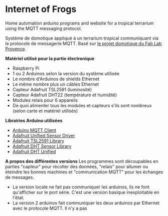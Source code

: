 # Internet of Frogs #
Home automation arduino programs and website for a tropical terrarium using the MQTT messaging protocol.

Système de domotique appliqué à un terrarium tropical communiquant via le protocole de messagerie MQTT. Basé sur [le projet domotique du Fab Lab Provence](http://wiki.labaixbidouille.com/index.php?title=Domotique).

**Matériel utilisé pour la partie électronique**
 - Raspberry Pi 
 - 1 ou 2 Arduinos selon la version du système utilisée
 - Le nombre d'Arduinos de shields Ethernet
 - Le même nombre plus un câbles Ethernet
 - Capteur Adafruit TSL2591 (luminosité)
 - Capteur Adafruit DHT22 (température et humidité)
 - Modules relais pour 6 appareils
 - De quoi alimenter tous les modules et capteurs s'ils sont nombreux (selon carte et matériel utilisés)

**Librairies Arduino utilisées**
 - [Arduino MQTT Client](https://projects.eclipse.org/projects/technology.paho/downloads)
 - [Adafruit Unified Sensor Driver](https://github.com/adafruit/Adafruit_DHT_Unified)
 - [Adafruit TSL2591 Library](https://github.com/adafruit/Adafruit_TSL2591_Library)
 - [Adafruit DHT Sensor Library](https://github.com/adafruit/DHT-sensor-library)
 - [Adafruit DHT Unified](https://github.com/adafruit/Adafruit_DHT_Unified)

**A propos des différentes versions**
Les programmes sont découpables en parties "capteur" pour récolter des données, "relais" pour allumer ou éteindre les bonnes machines et "communication MQTT" pour les échanges de messages.
 - La version locale ne fait pas communiquer les arduinos, ils ne font qu'afficher sur le port série. C'est une version basique inexploitable en l'état.
 - La version 2 arduinos fait communiquer les deux arduinos par Ethernet avec le protocole MQTT. Il n'y a pas 
